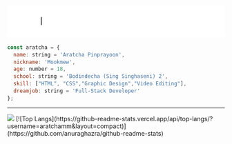 
<img align="center" src="https://github.com/aratchamm/aratchamm/blob/master/im.gif"> 

```javascript
const aratcha = {
  name: string = 'Aratcha Pinprayoon',
  nickname: 'Mookmew',
  age: number = 18,
  school: string = 'Bodindecha (Sing Singhaseni) 2',
  skill: ["HTML", "CSS","Graphic Design","Video Editing"],
  dreamjob: string = 'Full-Stack Developer'
};
```
---

<img src="https://img.shields.io/website?down_color=green&style=for-the-badge&up_color=black&up_message=aratcha.github.io&url=https%3A%2F%2Faratchamm.github.io%2F">
[![Top Langs](https://github-readme-stats.vercel.app/api/top-langs/?username=aratchamm&layout=compact)](https://github.com/anuraghazra/github-readme-stats)
